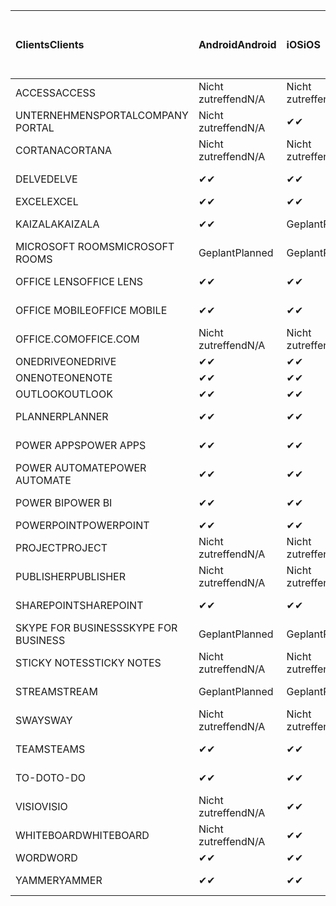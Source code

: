<!-- This file is generated automatically. Changes made to this file will be overwritten.-->
|<span data-ttu-id="f6240-101">Clients</span><span class="sxs-lookup"><span data-stu-id="f6240-101">Clients</span></span>|<span data-ttu-id="f6240-102">Android</span><span class="sxs-lookup"><span data-stu-id="f6240-102">Android</span></span>|<span data-ttu-id="f6240-103">iOS</span><span class="sxs-lookup"><span data-stu-id="f6240-103">iOS</span></span>|<span data-ttu-id="f6240-104">Mac</span><span class="sxs-lookup"><span data-stu-id="f6240-104">Mac</span></span>|<span data-ttu-id="f6240-105">Windows 10</span><span class="sxs-lookup"><span data-stu-id="f6240-105">Windows 10</span></span><br><span data-ttu-id="f6240-106">Desktop</span><span class="sxs-lookup"><span data-stu-id="f6240-106">Desktop</span></span>|<span data-ttu-id="f6240-107">Windows 10</span><span class="sxs-lookup"><span data-stu-id="f6240-107">Windows 10</span></span><br><span data-ttu-id="f6240-108">Moderne Apps</span><span class="sxs-lookup"><span data-stu-id="f6240-108">Modern Apps</span></span>|
|:-|:-|:-|:-|:-|:-|
|<span data-ttu-id="f6240-109">ACCESS</span><span class="sxs-lookup"><span data-stu-id="f6240-109">ACCESS</span></span>|<span data-ttu-id="f6240-110">Nicht zutreffend</span><span class="sxs-lookup"><span data-stu-id="f6240-110">N/A</span></span>|<span data-ttu-id="f6240-111">Nicht zutreffend</span><span class="sxs-lookup"><span data-stu-id="f6240-111">N/A</span></span>|<span data-ttu-id="f6240-112">Nicht zutreffend</span><span class="sxs-lookup"><span data-stu-id="f6240-112">N/A</span></span>|<span data-ttu-id="f6240-113">✔</span><span class="sxs-lookup"><span data-stu-id="f6240-113">✔</span></span>|<span data-ttu-id="f6240-114">Nicht zutreffend</span><span class="sxs-lookup"><span data-stu-id="f6240-114">N/A</span></span>|
|<span data-ttu-id="f6240-115">UNTERNEHMENSPORTAL</span><span class="sxs-lookup"><span data-stu-id="f6240-115">COMPANY PORTAL</span></span>|<span data-ttu-id="f6240-116">Nicht zutreffend</span><span class="sxs-lookup"><span data-stu-id="f6240-116">N/A</span></span>|<span data-ttu-id="f6240-117">✔</span><span class="sxs-lookup"><span data-stu-id="f6240-117">✔</span></span>|<span data-ttu-id="f6240-118">Geplant</span><span class="sxs-lookup"><span data-stu-id="f6240-118">Planned</span></span>|<span data-ttu-id="f6240-119">Nicht zutreffend</span><span class="sxs-lookup"><span data-stu-id="f6240-119">N/A</span></span>|<span data-ttu-id="f6240-120">✔</span><span class="sxs-lookup"><span data-stu-id="f6240-120">✔</span></span>|
|<span data-ttu-id="f6240-121">CORTANA</span><span class="sxs-lookup"><span data-stu-id="f6240-121">CORTANA</span></span>|<span data-ttu-id="f6240-122">Nicht zutreffend</span><span class="sxs-lookup"><span data-stu-id="f6240-122">N/A</span></span>|<span data-ttu-id="f6240-123">Nicht zutreffend</span><span class="sxs-lookup"><span data-stu-id="f6240-123">N/A</span></span>|<span data-ttu-id="f6240-124">Nicht zutreffend</span><span class="sxs-lookup"><span data-stu-id="f6240-124">N/A</span></span>|<span data-ttu-id="f6240-125">Nicht zutreffend</span><span class="sxs-lookup"><span data-stu-id="f6240-125">N/A</span></span>|<span data-ttu-id="f6240-126">✔</span><span class="sxs-lookup"><span data-stu-id="f6240-126">✔</span></span>|
|<span data-ttu-id="f6240-127">DELVE</span><span class="sxs-lookup"><span data-stu-id="f6240-127">DELVE</span></span>|<span data-ttu-id="f6240-128">✔</span><span class="sxs-lookup"><span data-stu-id="f6240-128">✔</span></span>|<span data-ttu-id="f6240-129">✔</span><span class="sxs-lookup"><span data-stu-id="f6240-129">✔</span></span>|<span data-ttu-id="f6240-130">Nicht zutreffend</span><span class="sxs-lookup"><span data-stu-id="f6240-130">N/A</span></span>|<span data-ttu-id="f6240-131">Nicht zutreffend</span><span class="sxs-lookup"><span data-stu-id="f6240-131">N/A</span></span>|<span data-ttu-id="f6240-132">Nicht zutreffend</span><span class="sxs-lookup"><span data-stu-id="f6240-132">N/A</span></span>|
|<span data-ttu-id="f6240-133">EXCEL</span><span class="sxs-lookup"><span data-stu-id="f6240-133">EXCEL</span></span>|<span data-ttu-id="f6240-134">✔</span><span class="sxs-lookup"><span data-stu-id="f6240-134">✔</span></span>|<span data-ttu-id="f6240-135">✔</span><span class="sxs-lookup"><span data-stu-id="f6240-135">✔</span></span>|<span data-ttu-id="f6240-136">✔</span><span class="sxs-lookup"><span data-stu-id="f6240-136">✔</span></span>|<span data-ttu-id="f6240-137">✔</span><span class="sxs-lookup"><span data-stu-id="f6240-137">✔</span></span>|<span data-ttu-id="f6240-138">✔</span><span class="sxs-lookup"><span data-stu-id="f6240-138">✔</span></span>|
|<span data-ttu-id="f6240-139">KAIZALA</span><span class="sxs-lookup"><span data-stu-id="f6240-139">KAIZALA</span></span>|<span data-ttu-id="f6240-140">✔</span><span class="sxs-lookup"><span data-stu-id="f6240-140">✔</span></span>|<span data-ttu-id="f6240-141">Geplant</span><span class="sxs-lookup"><span data-stu-id="f6240-141">Planned</span></span>|<span data-ttu-id="f6240-142">Nicht zutreffend</span><span class="sxs-lookup"><span data-stu-id="f6240-142">N/A</span></span>|<span data-ttu-id="f6240-143">Nicht zutreffend</span><span class="sxs-lookup"><span data-stu-id="f6240-143">N/A</span></span>|<span data-ttu-id="f6240-144">Nicht zutreffend</span><span class="sxs-lookup"><span data-stu-id="f6240-144">N/A</span></span>|
|<span data-ttu-id="f6240-145">MICROSOFT ROOMS</span><span class="sxs-lookup"><span data-stu-id="f6240-145">MICROSOFT ROOMS</span></span>|<span data-ttu-id="f6240-146">Geplant</span><span class="sxs-lookup"><span data-stu-id="f6240-146">Planned</span></span>|<span data-ttu-id="f6240-147">Geplant</span><span class="sxs-lookup"><span data-stu-id="f6240-147">Planned</span></span>|<span data-ttu-id="f6240-148">Nicht zutreffend</span><span class="sxs-lookup"><span data-stu-id="f6240-148">N/A</span></span>|<span data-ttu-id="f6240-149">Nicht zutreffend</span><span class="sxs-lookup"><span data-stu-id="f6240-149">N/A</span></span>|<span data-ttu-id="f6240-150">Nicht zutreffend</span><span class="sxs-lookup"><span data-stu-id="f6240-150">N/A</span></span>|
|<span data-ttu-id="f6240-151">OFFICE LENS</span><span class="sxs-lookup"><span data-stu-id="f6240-151">OFFICE LENS</span></span>|<span data-ttu-id="f6240-152">✔</span><span class="sxs-lookup"><span data-stu-id="f6240-152">✔</span></span>|<span data-ttu-id="f6240-153">✔</span><span class="sxs-lookup"><span data-stu-id="f6240-153">✔</span></span>|<span data-ttu-id="f6240-154">Nicht zutreffend</span><span class="sxs-lookup"><span data-stu-id="f6240-154">N/A</span></span>|<span data-ttu-id="f6240-155">Nicht zutreffend</span><span class="sxs-lookup"><span data-stu-id="f6240-155">N/A</span></span>|<span data-ttu-id="f6240-156">Nicht zutreffend</span><span class="sxs-lookup"><span data-stu-id="f6240-156">N/A</span></span>|
|<span data-ttu-id="f6240-157">OFFICE MOBILE</span><span class="sxs-lookup"><span data-stu-id="f6240-157">OFFICE MOBILE</span></span>|<span data-ttu-id="f6240-158">✔</span><span class="sxs-lookup"><span data-stu-id="f6240-158">✔</span></span>|<span data-ttu-id="f6240-159">✔</span><span class="sxs-lookup"><span data-stu-id="f6240-159">✔</span></span>|<span data-ttu-id="f6240-160">Nicht zutreffend</span><span class="sxs-lookup"><span data-stu-id="f6240-160">N/A</span></span>|<span data-ttu-id="f6240-161">Nicht zutreffend</span><span class="sxs-lookup"><span data-stu-id="f6240-161">N/A</span></span>|<span data-ttu-id="f6240-162">Nicht zutreffend</span><span class="sxs-lookup"><span data-stu-id="f6240-162">N/A</span></span>|
|<span data-ttu-id="f6240-163">OFFICE.COM</span><span class="sxs-lookup"><span data-stu-id="f6240-163">OFFICE.COM</span></span>|<span data-ttu-id="f6240-164">Nicht zutreffend</span><span class="sxs-lookup"><span data-stu-id="f6240-164">N/A</span></span>|<span data-ttu-id="f6240-165">Nicht zutreffend</span><span class="sxs-lookup"><span data-stu-id="f6240-165">N/A</span></span>|<span data-ttu-id="f6240-166">Nicht zutreffend</span><span class="sxs-lookup"><span data-stu-id="f6240-166">N/A</span></span>|<span data-ttu-id="f6240-167">Nicht zutreffend</span><span class="sxs-lookup"><span data-stu-id="f6240-167">N/A</span></span>|<span data-ttu-id="f6240-168">✔</span><span class="sxs-lookup"><span data-stu-id="f6240-168">✔</span></span>|
|<span data-ttu-id="f6240-169">ONEDRIVE</span><span class="sxs-lookup"><span data-stu-id="f6240-169">ONEDRIVE</span></span>|<span data-ttu-id="f6240-170">✔</span><span class="sxs-lookup"><span data-stu-id="f6240-170">✔</span></span>|<span data-ttu-id="f6240-171">✔</span><span class="sxs-lookup"><span data-stu-id="f6240-171">✔</span></span>|<span data-ttu-id="f6240-172">Geplant</span><span class="sxs-lookup"><span data-stu-id="f6240-172">Planned</span></span>|<span data-ttu-id="f6240-173">✔</span><span class="sxs-lookup"><span data-stu-id="f6240-173">✔</span></span>|<span data-ttu-id="f6240-174">✔</span><span class="sxs-lookup"><span data-stu-id="f6240-174">✔</span></span>|
|<span data-ttu-id="f6240-175">ONENOTE</span><span class="sxs-lookup"><span data-stu-id="f6240-175">ONENOTE</span></span>|<span data-ttu-id="f6240-176">✔</span><span class="sxs-lookup"><span data-stu-id="f6240-176">✔</span></span>|<span data-ttu-id="f6240-177">✔</span><span class="sxs-lookup"><span data-stu-id="f6240-177">✔</span></span>|<span data-ttu-id="f6240-178">✔</span><span class="sxs-lookup"><span data-stu-id="f6240-178">✔</span></span>|<span data-ttu-id="f6240-179">Geplant</span><span class="sxs-lookup"><span data-stu-id="f6240-179">Planned</span></span>|<span data-ttu-id="f6240-180">✔</span><span class="sxs-lookup"><span data-stu-id="f6240-180">✔</span></span>|
|<span data-ttu-id="f6240-181">OUTLOOK</span><span class="sxs-lookup"><span data-stu-id="f6240-181">OUTLOOK</span></span>|<span data-ttu-id="f6240-182">✔</span><span class="sxs-lookup"><span data-stu-id="f6240-182">✔</span></span>|<span data-ttu-id="f6240-183">✔</span><span class="sxs-lookup"><span data-stu-id="f6240-183">✔</span></span>|<span data-ttu-id="f6240-184">Geplant</span><span class="sxs-lookup"><span data-stu-id="f6240-184">Planned</span></span>|<span data-ttu-id="f6240-185">✔</span><span class="sxs-lookup"><span data-stu-id="f6240-185">✔</span></span>|<span data-ttu-id="f6240-186">✔</span><span class="sxs-lookup"><span data-stu-id="f6240-186">✔</span></span>|
|<span data-ttu-id="f6240-187">PLANNER</span><span class="sxs-lookup"><span data-stu-id="f6240-187">PLANNER</span></span>|<span data-ttu-id="f6240-188">✔</span><span class="sxs-lookup"><span data-stu-id="f6240-188">✔</span></span>|<span data-ttu-id="f6240-189">✔</span><span class="sxs-lookup"><span data-stu-id="f6240-189">✔</span></span>|<span data-ttu-id="f6240-190">Nicht zutreffend</span><span class="sxs-lookup"><span data-stu-id="f6240-190">N/A</span></span>|<span data-ttu-id="f6240-191">Nicht zutreffend</span><span class="sxs-lookup"><span data-stu-id="f6240-191">N/A</span></span>|<span data-ttu-id="f6240-192">Nicht zutreffend</span><span class="sxs-lookup"><span data-stu-id="f6240-192">N/A</span></span>|
|<span data-ttu-id="f6240-193">POWER APPS</span><span class="sxs-lookup"><span data-stu-id="f6240-193">POWER APPS</span></span>|<span data-ttu-id="f6240-194">✔</span><span class="sxs-lookup"><span data-stu-id="f6240-194">✔</span></span>|<span data-ttu-id="f6240-195">✔</span><span class="sxs-lookup"><span data-stu-id="f6240-195">✔</span></span>|<span data-ttu-id="f6240-196">Nicht zutreffend</span><span class="sxs-lookup"><span data-stu-id="f6240-196">N/A</span></span>|<span data-ttu-id="f6240-197">Nicht zutreffend</span><span class="sxs-lookup"><span data-stu-id="f6240-197">N/A</span></span>|<span data-ttu-id="f6240-198">Geplant</span><span class="sxs-lookup"><span data-stu-id="f6240-198">Planned</span></span>|
|<span data-ttu-id="f6240-199">POWER AUTOMATE</span><span class="sxs-lookup"><span data-stu-id="f6240-199">POWER AUTOMATE</span></span>|<span data-ttu-id="f6240-200">✔</span><span class="sxs-lookup"><span data-stu-id="f6240-200">✔</span></span>|<span data-ttu-id="f6240-201">✔</span><span class="sxs-lookup"><span data-stu-id="f6240-201">✔</span></span>|<span data-ttu-id="f6240-202">Nicht zutreffend</span><span class="sxs-lookup"><span data-stu-id="f6240-202">N/A</span></span>|<span data-ttu-id="f6240-203">Nicht zutreffend</span><span class="sxs-lookup"><span data-stu-id="f6240-203">N/A</span></span>|<span data-ttu-id="f6240-204">Nicht zutreffend</span><span class="sxs-lookup"><span data-stu-id="f6240-204">N/A</span></span>|
|<span data-ttu-id="f6240-205">POWER BI</span><span class="sxs-lookup"><span data-stu-id="f6240-205">POWER BI</span></span>|<span data-ttu-id="f6240-206">✔</span><span class="sxs-lookup"><span data-stu-id="f6240-206">✔</span></span>|<span data-ttu-id="f6240-207">✔</span><span class="sxs-lookup"><span data-stu-id="f6240-207">✔</span></span>|<span data-ttu-id="f6240-208">Nicht zutreffend</span><span class="sxs-lookup"><span data-stu-id="f6240-208">N/A</span></span>|<span data-ttu-id="f6240-209">Geplant</span><span class="sxs-lookup"><span data-stu-id="f6240-209">Planned</span></span>|<span data-ttu-id="f6240-210">✔</span><span class="sxs-lookup"><span data-stu-id="f6240-210">✔</span></span>|
|<span data-ttu-id="f6240-211">POWERPOINT</span><span class="sxs-lookup"><span data-stu-id="f6240-211">POWERPOINT</span></span>|<span data-ttu-id="f6240-212">✔</span><span class="sxs-lookup"><span data-stu-id="f6240-212">✔</span></span>|<span data-ttu-id="f6240-213">✔</span><span class="sxs-lookup"><span data-stu-id="f6240-213">✔</span></span>|<span data-ttu-id="f6240-214">✔</span><span class="sxs-lookup"><span data-stu-id="f6240-214">✔</span></span>|<span data-ttu-id="f6240-215">✔</span><span class="sxs-lookup"><span data-stu-id="f6240-215">✔</span></span>|<span data-ttu-id="f6240-216">✔</span><span class="sxs-lookup"><span data-stu-id="f6240-216">✔</span></span>|
|<span data-ttu-id="f6240-217">PROJECT</span><span class="sxs-lookup"><span data-stu-id="f6240-217">PROJECT</span></span>|<span data-ttu-id="f6240-218">Nicht zutreffend</span><span class="sxs-lookup"><span data-stu-id="f6240-218">N/A</span></span>|<span data-ttu-id="f6240-219">Nicht zutreffend</span><span class="sxs-lookup"><span data-stu-id="f6240-219">N/A</span></span>|<span data-ttu-id="f6240-220">Nicht zutreffend</span><span class="sxs-lookup"><span data-stu-id="f6240-220">N/A</span></span>|<span data-ttu-id="f6240-221">✔</span><span class="sxs-lookup"><span data-stu-id="f6240-221">✔</span></span>|<span data-ttu-id="f6240-222">Nicht zutreffend</span><span class="sxs-lookup"><span data-stu-id="f6240-222">N/A</span></span>|
|<span data-ttu-id="f6240-223">PUBLISHER</span><span class="sxs-lookup"><span data-stu-id="f6240-223">PUBLISHER</span></span>|<span data-ttu-id="f6240-224">Nicht zutreffend</span><span class="sxs-lookup"><span data-stu-id="f6240-224">N/A</span></span>|<span data-ttu-id="f6240-225">Nicht zutreffend</span><span class="sxs-lookup"><span data-stu-id="f6240-225">N/A</span></span>|<span data-ttu-id="f6240-226">Nicht zutreffend</span><span class="sxs-lookup"><span data-stu-id="f6240-226">N/A</span></span>|<span data-ttu-id="f6240-227">✔</span><span class="sxs-lookup"><span data-stu-id="f6240-227">✔</span></span>|<span data-ttu-id="f6240-228">Nicht zutreffend</span><span class="sxs-lookup"><span data-stu-id="f6240-228">N/A</span></span>|
|<span data-ttu-id="f6240-229">SHAREPOINT</span><span class="sxs-lookup"><span data-stu-id="f6240-229">SHAREPOINT</span></span>|<span data-ttu-id="f6240-230">✔</span><span class="sxs-lookup"><span data-stu-id="f6240-230">✔</span></span>|<span data-ttu-id="f6240-231">✔</span><span class="sxs-lookup"><span data-stu-id="f6240-231">✔</span></span>|<span data-ttu-id="f6240-232">Nicht zutreffend</span><span class="sxs-lookup"><span data-stu-id="f6240-232">N/A</span></span>|<span data-ttu-id="f6240-233">Nicht zutreffend</span><span class="sxs-lookup"><span data-stu-id="f6240-233">N/A</span></span>|<span data-ttu-id="f6240-234">Nicht zutreffend</span><span class="sxs-lookup"><span data-stu-id="f6240-234">N/A</span></span>|
|<span data-ttu-id="f6240-235">SKYPE FOR BUSINESS</span><span class="sxs-lookup"><span data-stu-id="f6240-235">SKYPE FOR BUSINESS</span></span>|<span data-ttu-id="f6240-236">Geplant</span><span class="sxs-lookup"><span data-stu-id="f6240-236">Planned</span></span>|<span data-ttu-id="f6240-237">Geplant</span><span class="sxs-lookup"><span data-stu-id="f6240-237">Planned</span></span>|<span data-ttu-id="f6240-238">Nicht zutreffend</span><span class="sxs-lookup"><span data-stu-id="f6240-238">N/A</span></span>|<span data-ttu-id="f6240-239">Nicht zutreffend</span><span class="sxs-lookup"><span data-stu-id="f6240-239">N/A</span></span>|<span data-ttu-id="f6240-240">Nicht zutreffend</span><span class="sxs-lookup"><span data-stu-id="f6240-240">N/A</span></span>|
|<span data-ttu-id="f6240-241">STICKY NOTES</span><span class="sxs-lookup"><span data-stu-id="f6240-241">STICKY NOTES</span></span>|<span data-ttu-id="f6240-242">Nicht zutreffend</span><span class="sxs-lookup"><span data-stu-id="f6240-242">N/A</span></span>|<span data-ttu-id="f6240-243">Nicht zutreffend</span><span class="sxs-lookup"><span data-stu-id="f6240-243">N/A</span></span>|<span data-ttu-id="f6240-244">Nicht zutreffend</span><span class="sxs-lookup"><span data-stu-id="f6240-244">N/A</span></span>|<span data-ttu-id="f6240-245">Nicht zutreffend</span><span class="sxs-lookup"><span data-stu-id="f6240-245">N/A</span></span>|<span data-ttu-id="f6240-246">✔</span><span class="sxs-lookup"><span data-stu-id="f6240-246">✔</span></span>|
|<span data-ttu-id="f6240-247">STREAM</span><span class="sxs-lookup"><span data-stu-id="f6240-247">STREAM</span></span>|<span data-ttu-id="f6240-248">Geplant</span><span class="sxs-lookup"><span data-stu-id="f6240-248">Planned</span></span>|<span data-ttu-id="f6240-249">Geplant</span><span class="sxs-lookup"><span data-stu-id="f6240-249">Planned</span></span>|<span data-ttu-id="f6240-250">Nicht zutreffend</span><span class="sxs-lookup"><span data-stu-id="f6240-250">N/A</span></span>|<span data-ttu-id="f6240-251">Nicht zutreffend</span><span class="sxs-lookup"><span data-stu-id="f6240-251">N/A</span></span>|<span data-ttu-id="f6240-252">Nicht zutreffend</span><span class="sxs-lookup"><span data-stu-id="f6240-252">N/A</span></span>|
|<span data-ttu-id="f6240-253">SWAY</span><span class="sxs-lookup"><span data-stu-id="f6240-253">SWAY</span></span>|<span data-ttu-id="f6240-254">Nicht zutreffend</span><span class="sxs-lookup"><span data-stu-id="f6240-254">N/A</span></span>|<span data-ttu-id="f6240-255">Nicht zutreffend</span><span class="sxs-lookup"><span data-stu-id="f6240-255">N/A</span></span>|<span data-ttu-id="f6240-256">Nicht zutreffend</span><span class="sxs-lookup"><span data-stu-id="f6240-256">N/A</span></span>|<span data-ttu-id="f6240-257">Nicht zutreffend</span><span class="sxs-lookup"><span data-stu-id="f6240-257">N/A</span></span>|<span data-ttu-id="f6240-258">✔</span><span class="sxs-lookup"><span data-stu-id="f6240-258">✔</span></span>|
|<span data-ttu-id="f6240-259">TEAMS</span><span class="sxs-lookup"><span data-stu-id="f6240-259">TEAMS</span></span>|<span data-ttu-id="f6240-260">✔</span><span class="sxs-lookup"><span data-stu-id="f6240-260">✔</span></span>|<span data-ttu-id="f6240-261">✔</span><span class="sxs-lookup"><span data-stu-id="f6240-261">✔</span></span>|<span data-ttu-id="f6240-262">Geplant</span><span class="sxs-lookup"><span data-stu-id="f6240-262">Planned</span></span>|<span data-ttu-id="f6240-263">✔</span><span class="sxs-lookup"><span data-stu-id="f6240-263">✔</span></span>|<span data-ttu-id="f6240-264">Nicht zutreffend</span><span class="sxs-lookup"><span data-stu-id="f6240-264">N/A</span></span>|
|<span data-ttu-id="f6240-265">TO-DO</span><span class="sxs-lookup"><span data-stu-id="f6240-265">TO-DO</span></span>|<span data-ttu-id="f6240-266">✔</span><span class="sxs-lookup"><span data-stu-id="f6240-266">✔</span></span>|<span data-ttu-id="f6240-267">✔</span><span class="sxs-lookup"><span data-stu-id="f6240-267">✔</span></span>|<span data-ttu-id="f6240-268">Nicht zutreffend</span><span class="sxs-lookup"><span data-stu-id="f6240-268">N/A</span></span>|<span data-ttu-id="f6240-269">Nicht zutreffend</span><span class="sxs-lookup"><span data-stu-id="f6240-269">N/A</span></span>|<span data-ttu-id="f6240-270">✔</span><span class="sxs-lookup"><span data-stu-id="f6240-270">✔</span></span>|
|<span data-ttu-id="f6240-271">VISIO</span><span class="sxs-lookup"><span data-stu-id="f6240-271">VISIO</span></span>|<span data-ttu-id="f6240-272">Nicht zutreffend</span><span class="sxs-lookup"><span data-stu-id="f6240-272">N/A</span></span>|<span data-ttu-id="f6240-273">✔</span><span class="sxs-lookup"><span data-stu-id="f6240-273">✔</span></span>|<span data-ttu-id="f6240-274">Nicht zutreffend</span><span class="sxs-lookup"><span data-stu-id="f6240-274">N/A</span></span>|<span data-ttu-id="f6240-275">✔</span><span class="sxs-lookup"><span data-stu-id="f6240-275">✔</span></span>|<span data-ttu-id="f6240-276">Nicht zutreffend</span><span class="sxs-lookup"><span data-stu-id="f6240-276">N/A</span></span>|
|<span data-ttu-id="f6240-277">WHITEBOARD</span><span class="sxs-lookup"><span data-stu-id="f6240-277">WHITEBOARD</span></span>|<span data-ttu-id="f6240-278">Nicht zutreffend</span><span class="sxs-lookup"><span data-stu-id="f6240-278">N/A</span></span>|<span data-ttu-id="f6240-279">✔</span><span class="sxs-lookup"><span data-stu-id="f6240-279">✔</span></span>|<span data-ttu-id="f6240-280">Nicht zutreffend</span><span class="sxs-lookup"><span data-stu-id="f6240-280">N/A</span></span>|<span data-ttu-id="f6240-281">Nicht zutreffend</span><span class="sxs-lookup"><span data-stu-id="f6240-281">N/A</span></span>|<span data-ttu-id="f6240-282">✔</span><span class="sxs-lookup"><span data-stu-id="f6240-282">✔</span></span>|
|<span data-ttu-id="f6240-283">WORD</span><span class="sxs-lookup"><span data-stu-id="f6240-283">WORD</span></span>|<span data-ttu-id="f6240-284">✔</span><span class="sxs-lookup"><span data-stu-id="f6240-284">✔</span></span>|<span data-ttu-id="f6240-285">✔</span><span class="sxs-lookup"><span data-stu-id="f6240-285">✔</span></span>|<span data-ttu-id="f6240-286">✔</span><span class="sxs-lookup"><span data-stu-id="f6240-286">✔</span></span>|<span data-ttu-id="f6240-287">✔</span><span class="sxs-lookup"><span data-stu-id="f6240-287">✔</span></span>|<span data-ttu-id="f6240-288">✔</span><span class="sxs-lookup"><span data-stu-id="f6240-288">✔</span></span>|
|<span data-ttu-id="f6240-289">YAMMER</span><span class="sxs-lookup"><span data-stu-id="f6240-289">YAMMER</span></span>|<span data-ttu-id="f6240-290">✔</span><span class="sxs-lookup"><span data-stu-id="f6240-290">✔</span></span>|<span data-ttu-id="f6240-291">✔</span><span class="sxs-lookup"><span data-stu-id="f6240-291">✔</span></span>|<span data-ttu-id="f6240-292">Nicht zutreffend</span><span class="sxs-lookup"><span data-stu-id="f6240-292">N/A</span></span>|<span data-ttu-id="f6240-293">Geplant</span><span class="sxs-lookup"><span data-stu-id="f6240-293">Planned</span></span>|<span data-ttu-id="f6240-294">–</span><span class="sxs-lookup"><span data-stu-id="f6240-294">N/A</span></span>|
